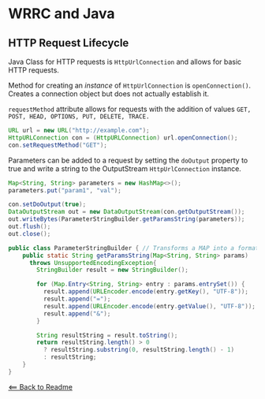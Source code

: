 # WRRC and Java

## HTTP Request Lifecycle

Java Class for HTTP requests is `HttpUrlConnection` and allows for basic HTTP requests.

Method for creating an *instance* of `HttpUrlConnection` is `openConnection()`. Creates a connection object but does not actually establish it.

`requestMethod` attribute allows for requests with the addition of values `GET, POST, HEAD, OPTIONS, PUT, DELETE, TRACE.`

```JAVA
URL url = new URL("http://example.com");
HttpURLConnection con = (HttpURLConnection) url.openConnection();
con.setRequestMethod("GET");
```

Parameters can be added to a request by setting the `doOutput` property to true and write a string to the OutputStream `HttpUrlConnection` instance.

```JAVA
Map<String, String> parameters = new HashMap<>();
parameters.put("param1", "val");

con.setDoOutput(true);
DataOutputStream out = new DataOutputStream(con.getOutputStream());
out.writeBytes(ParameterStringBuilder.getParamsString(parameters));
out.flush();
out.close();

public class ParameterStringBuilder { // Transforms a MAP into a formatted STRING
    public static String getParamsString(Map<String, String> params) 
      throws UnsupportedEncodingException{
        StringBuilder result = new StringBuilder();

        for (Map.Entry<String, String> entry : params.entrySet()) {
          result.append(URLEncoder.encode(entry.getKey(), "UTF-8"));
          result.append("=");
          result.append(URLEncoder.encode(entry.getValue(), "UTF-8"));
          result.append("&");
        }

        String resultString = result.toString();
        return resultString.length() > 0
          ? resultString.substring(0, resultString.length() - 1)
          : resultString;
    }
}
```



[<== Back to Readme](README.md)
